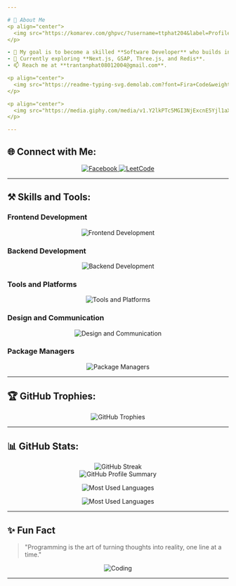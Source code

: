 ```yaml
---

# 🌟 About Me
<p align="center">
  <img src="https://komarev.com/ghpvc/?username=ttphat204&label=Profile%20views&color=0e75b6&style=flat" alt="Profile views" />
</p>

- 🎯 My goal is to become a skilled **Software Developer** who builds innovative and impactful solutions.
- 🔭 Currently exploring **Next.js, GSAP, Three.js, and Redis**.
- 📫 Reach me at **trantanphat08012004@gmail.com**.

<p align="center">
  <img src="https://readme-typing-svg.demolab.com?font=Fira+Code&weight=500&size=24&duration=3000&pause=1000&center=true&vCenter=true&width=700&lines=Hi+I'm+Tấn+Phát;I'm+a+passionate+Frontend+Developer+from+Vietnam;Turning+coffee+into+code+one+bug+at+a+time;Building+inspiring+digital+experiences." alt="Typing SVG" />
</p>

<p align="center">
  <img src="https://media.giphy.com/media/v1.Y2lkPTc5MGI3NjExcnE5Yjl1aXkzc3UydGJvNXd5OTg1ZzEwNW5nbjh1ZmtuaGJkbHhuYyZlcD12MV9naWZzX3NlYXJjaCZjdD1n/2IudUHdI075HL02Pkk/giphy.gif" alt="Coding" />
</p>

---
```


## 🌐 Connect with Me:

<p align="center">
  <a href="https://www.facebook.com/phat.tran.58152559/">
    <img src="https://img.icons8.com/fluency/48/000000/facebook-new.png" alt="Facebook" />
  </a>
  <a href="https://leetcode.com/u/TranTanPhat/">
    <img src="https://img.icons8.com/external-tal-revivo-color-tal-revivo/48/000000/external-level-up-your-coding-skills-and-quickly-land-a-job-logo-color-tal-revivo.png" alt="LeetCode" />
  </a>
</p>

---

## ⚒️ Skills and Tools:

### Frontend Development
<p align="center">
  <img src="https://skillicons.dev/icons?i=js,ts,react,materialui,sass,tailwind,bootstrap,vite" alt="Frontend Development" />
</p>

### Backend Development
<p align="center">
  <img src="https://skillicons.dev/icons?i=nodejs,express,mongodb" alt="Backend Development" />
</p>

### Tools and Platforms
<p align="center">
  <img src="https://skillicons.dev/icons?i=git,github,docker,postman,vercel" alt="Tools and Platforms" />
</p>

### Design and Communication
<p align="center">
  <img src="https://skillicons.dev/icons?i=figma,ai,ps,discord,gmail" alt="Design and Communication" />
</p>

### Package Managers
<p align="center">
  <img src="https://skillicons.dev/icons?i=npm,yarn" alt="Package Managers" />
</p>

---

## 🏆 GitHub Trophies:

<p align="center"> <img src="https://github-profile-trophy.vercel.app/?username=ttphat204&theme=onedark&no-frame=true&column=7&margin-w=5&margin-h=5" alt="GitHub Trophies" /> </p>

---

## 📊 GitHub Stats:

<p align="center"> <!-- Streak Stats --> <img src="https://github-readme-streak-stats.herokuapp.com/?user=ttphat204&theme=github-dark-blue&hide_border=true&date_format=M%20j%5B%2C%20Y%5D" alt="GitHub Streak" /> <br/> <!-- Profile Summary --> <img src="https://github-profile-summary-cards.vercel.app/api/cards/profile-details?username=ttphat204&theme=github_dark" alt="GitHub Profile Summary" /> </p> <p align="center"> <!-- Top Languages --> <img src="https://github-readme-stats.vercel.app/api/top-langs/?username=ttphat204&layout=compact&theme=github_dark&hide_border=true" alt="Most Used Languages" /> </p>

<p align="center">
  <img src="https://github-readme-stats.vercel.app/api/top-langs/?username=ttphat204&layout=compact&theme=radical" alt="Most Used Languages" />
</p>

---

## ✨ Fun Fact  

> "Programming is the art of turning thoughts into reality, one line at a time."

<p align="center"> <img src="https://media.giphy.com/media/ZVik7pBtu9dNS/giphy.gif" alt="Coding" /> </p>

---
